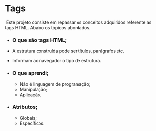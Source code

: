 # Tags

​	Este projeto consiste em repassar os conceitos adquiridos referente as tags HTML. Abaixo os tópicos abordados.

-  ### O que são tags HTML;

  - A estrutura construída pode ser títulos, parágrafos etc.

  - Informam ao navegador o tipo de estrutura.

    

- ###  O que aprendi;

  - Não é linguagem de programação;
  - Manipulação;
  - Aplicação.

- ###  Atributos;

  - Globais;
  - Específicos.









